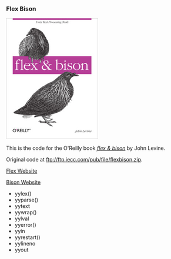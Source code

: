 ### Flex Bison

![flex-bison](learning.oreilly.jpg)

This is the code for the O'Reilly book [*flex & bison*](https://www.oreilly.com/library/view/flex-bison/9780596805418/) by John Levine.

Original code at ftp://ftp.iecc.com/pub/file/flexbison.zip.

[Flex Website](https://github.com/westes/flex)

[Bison Website](https://www.gnu.org/software/bison/)

- yylex()
- yyparse()
- yytext
- yywrap()
- yylval
- yyerror()
- yyin
- yyrestart()
- yylineno
- yyout
